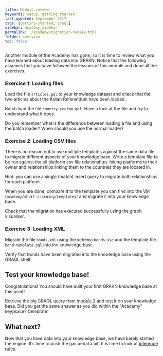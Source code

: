 ```yaml
---
title: Module review
keywords: setup, getting started
last_updated: September 2017
tags: [getting-started, graql]
sidebar: academy_sidebar
permalink: ./academy/migration-review.html
folder: overview
toc: false
---
```


Another module of the Academy has gone, so it is time to review what you have learned about loading data into GRAKN. Notice that the following assumes that you have followed the lessons of this module and done all the exercises.

### Exercise 1: Loading files
Load the file `articles.gql` to your knowledge dataset and check that the two articles about the Italian Referendum have been loaded.

Batch load the file `country-region.gql`. Have a look at the file and try to understand what it does.

Do you remember what is the difference between loading a file and using the batch loader? When should you use the normal loader?

### Exercise 2: Loading CSV files
There is no reason not to use multiple templates against the same data file to migrate different aspects of your knowledge base. Write a template file to be run against the oil platform csv file relationships linking platforms to their owner and relationships linking them to the countries they are located in.

Hint: you can use a single (match) insert query to migrate both relationships for each platform.

When you are done, compare it to the template you can find into the VM (`academy/short-training/templates`) and migrate it into your knowledge base.

Check that the migration has executed successfully using the graph visualiser.

### Exercise 3: Loading XML
Migrate the file `bonds.xml` using the schema `bonds.xsd` and the template file `bond-template.gql` into the knowledge base.

Verify that bonds have been migrated into the knowledge base using the GRAQL shell.

## Test your knowledge base!
Congratulations! You should have built your first GRAKN knowledge base at this point!

Retrieve the big GRAQL query from [module 2](/academy/graql-intro.html) and test it on your knowledge base. Did you get the same answer as you did within the "Academy" keypsace? Celebrate!

## What next?
Now that you have data into your knowledge base, we have barely started the engine. It’s time to push the gas pedal a bit. It is time to look at [inference rules](/academy/reasoner-intro.html).

